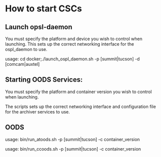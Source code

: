 # How to start CSCs

## Launch opsl-daemon

You must specify the platform and device you wish to control when launching.
This sets up the correct networking interface for the ospl_daemon to use.

usage: cd docker;./launch_ospl_daemon.sh -p [summit|tucson] -d [comcam|auxtel]

## Starting OODS Services:

You must specify the platform and container version you wish to control when launching.

The scripts sets up the correct networking interface and configuration file for the archiver 
services to use.

## OODS

usage: bin/run_atoods.sh -p [summit|tucson] -c container_version

usage: bin/run_ccoods.sh -p [summit|tucson] -c container_version
